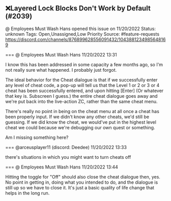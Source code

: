 ## ❌Layered Lock Blocks Don't Work by Default (#2039)
@ Employees Must Wash Hans opened this issue on 11/20/2022
Status: unknown
Tags: Open,Unassigned,Low Priority
Source: #feature-requests https://discord.com/channels/876899628556091432/1043881234985648169


=== @ Employees Must Wash Hans 11/20/2022 13:31

I know this has been addressed in some capacity a few months ago, so I'm not really sure what happened.  I probably just forgot.

The ideal behavior for the Cheat dialogue is that if we successfully enter any level of cheat code, a pop-up will tell us that the Level 1 or 2 or 3 or 4 cheat has been successfully entered, and upon hitting [Enter] (Or whatever that key is. Subscreen I guess.) the entire cheat dialogue goes away and we're put back into the live-action ZC, rather than the same cheat menu.

There's really no point in being on the cheat menu at all once a cheat has been properly input.  If we didn't know any other cheats, we'd still be guessing.  If we did know the cheat, we would've put in the highest level cheat we could because we're debugging our own quest or something.  

Am I missing something here?

=== @arceusplayer11 (discord: Deedee) 11/20/2022 13:33

there's situations in which you might want to turn cheats off

=== @ Employees Must Wash Hans 11/20/2022 13:44

Hitting the toggle for "Off" should also close the cheat dialogue then, yes.
No point in getting in, doing what you intended to do, and the dialogue is still up so we have to close it.
It's just a basic quality of life change that helps in the long run.
